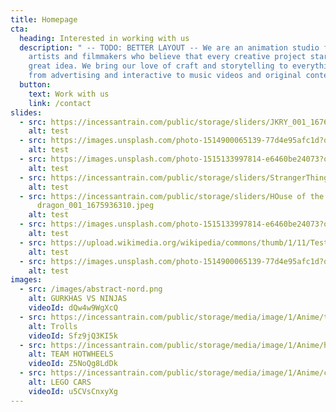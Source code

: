 ```yaml
---
title: Homepage
cta:
  heading: Interested in working with us
  description: " -- TODO: BETTER LAYOUT -- We are an animation studio founded by
    artists and filmmakers who believe that every creative project starts with a
    great idea. We bring our love of craft and storytelling to everything we do,
    from advertising and interactive to music videos and original content."
  button:
    text: Work with us
    link: /contact
slides:
  - src: https://incessantrain.com/public/storage/sliders/JKRY_001_1676014385.jpg
    alt: test
  - src: https://images.unsplash.com/photo-1514900065139-77d4e95afc1d?q=80&w=2940&auto=format&fit=crop&ixlib=rb-4.0.3&ixid=M3wxMjA3fDB8MHxwaG90by1wYWdlfHx8fGVufDB8fHx8fA%3D%3D
    alt: test
  - src: https://images.unsplash.com/photo-1515133997814-e6460be24073?q=80&w=2942&auto=format&fit=crop&ixlib=rb-4.0.3&ixid=M3wxMjA3fDB8MHxwaG90by1wYWdlfHx8fGVufDB8fHx8fA%3D%3D
    alt: test
  - src: https://incessantrain.com/public/storage/sliders/StrangerThings_001_1676014364.jpg
    alt: test
  - src: https://incessantrain.com/public/storage/sliders/HOuse of the
      dragon_001_1675936310.jpeg
    alt: test
  - src: https://images.unsplash.com/photo-1515133997814-e6460be24073?q=80&w=2942&auto=format&fit=crop&ixlib=rb-4.0.3&ixid=M3wxMjA3fDB8MHxwaG90by1wYWdlfHx8fGVufDB8fHx8fA%3D%3D
    alt: test
  - src: https://upload.wikimedia.org/wikipedia/commons/thumb/1/11/Test-Logo.svg/783px-Test-Logo.svg.png
    alt: test
  - src: https://images.unsplash.com/photo-1514900065139-77d4e95afc1d?q=80&w=2940&auto=format&fit=crop&ixlib=rb-4.0.3&ixid=M3wxMjA3fDB8MHxwaG90by1wYWdlfHx8fGVufDB8fHx8fA%3D%3D
    alt: test
images:
  - src: /images/abstract-nord.png
    alt: GURKHAS VS NINJAS
    videoId: dQw4w9WgXcQ
  - src: https://incessantrain.com/public/storage/media/image/1/Anime/trolls-min.jpg
    alt: Trolls
    videoId: Sfz9jQ3KI5k
  - src: https://incessantrain.com/public/storage/media/image/1/Anime/hotweels-min.jpg
    alt: TEAM HOTWHEELS
    videoId: Z5NoQg8LdDk
  - src: https://incessantrain.com/public/storage/media/image/1/Anime/cars-animation-min.jpg
    alt: LEGO CARS
    videoId: u5CVsCnxyXg
---
```

